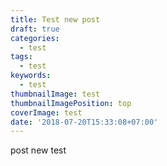 ```yaml
---
title: Test new post
draft: true
categories:
  - test
tags:
  - test
keywords:
  - test
thumbnailImage: test
thumbnailImagePosition: top
coverImage: test
date: '2018-07-20T15:33:08+07:00'
---
```

post new test
